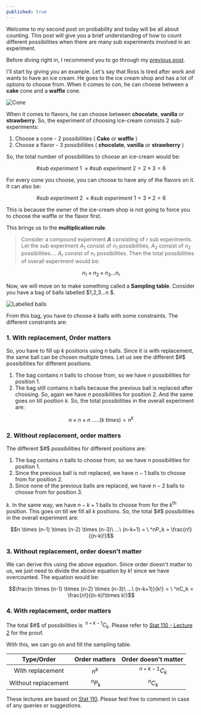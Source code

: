 ```yaml
---
published: true
---
```

Welcome to my second post on probability and today will be all about counting. This post will give you a brief understanding of how to count different possibilities when there are many sub experiments involved in an experiment.

<!--more-->
Before diving right in, I recommend you to go through my <a href="https://basanthjenuhb.github.io/2017/07/19/Probability-1.-Introduction/" target="_blank">previous post</a>.

I'll start by giving you an example. Let's say that Ross is tired after work and wants to have an ice cream. He goes to the ice cream shop and has a lot of options to choose from. When it comes to con, he can choose between a **cake** cone and a **waffle** cone.


![Cone](http://media.gettyimages.com/photos/two-ice-cream-cones-picture-id78907703?s=612x612)

When it comes to flavors, he can choose between **chocolate**, **vanilla** or **strawberry**. So, the experiment of choosing ice-cream consists 2 sub-experiments:
1. Choose a cone - 2 possibilities ( **Cake** or **waffle** )
2.  Choose a flavor - 3 possibilities ( **chocolate**, **vanilla** or **strawberry** )

So, the total number of possibilities to choose an ice-cream would be:

$$\# sub\ experiment\ 1\  \times \# sub\ experiment\ 2 = 2 \times 3 = 6$$

For every cone you choose, you can choose to have any of the flavors on it. It can also be:

$$\# sub\ experiment\ 2\  \times \# sub\ experiment\ 1 = 3 \times 2 = 6$$

This is because the owner of the ice-cream shop is not going to force you to choose the waffle or the flavor first.

This brings us to the **multiplication rule**.

> Consider a compound experiment **$A$** consisting of $r$ sub experiments. Let the sub experiment $A_1$ consist of $n_1$ possibilities, $A_2$ consist of $n_2$ possibilities.... $A_r$ consist of $n_r$ possibilities. Then the total possibilities of overall experiment would be:

$$n_1 \times n_2 \times n_3 ... n_r$$

Now, we will move on to make something called a **Sampling table**. Consider you have a bag of balls labelled $1,2,3...n $.

![Labelled balls](https://image.shutterstock.com/z/stock-photo-isolated-colored-pool-balls-numbers-to-and-zero-ball-77575132.jpg)

From this bag, you have to choose $k$ balls with some constraints. The different constraints are:
### **1. With replacement, Order matters**
So, you have to fill up $k$ positions using $n$ balls. Since it is with replacement, the same ball can be chosen multiple times. Let us see the different $#$ possibilities for different positions.
1. The bag contains $n$ balls to choose from, so we have $n$ possibilities for position 1.
2. The bag still contains $n$ balls because the previous ball is replaced after choosing. So, again we have $n$ possibilities for position 2.
And the same goes on till position $k$. So, the total possibilities in the overall experiment are:

$$n \times n \times n \ .....(k\ times) = n^k$$

### **2. Without replacement, order matters**
The different $#$ possibilities for different positions are:
1. The bag contains $n$ balls to choose from, so we have $n$ possibilities for position 1.
2. Since the previous ball is not replaced, we have $n-1$ balls to choose from for position 2.
3. Since none of the previous balls are replaced, we have $n-2$ balls to choose from for position 3.

$k$. In the same way, we have $n-k+1$ balls to choose from for the $k^{\textrm{th}}$ position.
This goes on till we fill all $k$ positions. So, the total $#$ possibilities in the overall experiment are:

$$n \times (n-1) \times (n-2) \times (n-3)\ ...\ (n-k+1) = \ ^nP_k = \frac{n!}{(n-k)!}$$

### **3. Without replacement, order doesn't matter**
We can derive this using the above equation. Since order doesn't matter to us, we just need to divide the above equation by $k!$ since we have overcounted. The equation would be:

$$\frac{n \times (n-1) \times (n-2) \times (n-3)\ ...\ (n-k+1)}{k!} = \ ^nC_k = \frac{n!}{(n-k)!\times k!}$$

### **4. With replacement, order matters**
The total $#$ of possibilities is $\ ^{n+k-1}C_k$. Please refer to <a href="https://youtu.be/FJd_1H3rZGg?list=PL2SOU6wwxB0uwwH80KTQ6ht66KWxbzTIo&t=706" target="_blank">Stat 110 - Lecture 2</a> for the proof.

With this, we can go on and fill the sampling table.

|      Type/Order     	| Order matters 	| Order doesn't matter 	|
|:-------------------:	|:-------------:	|:--------------------:	|
|   With replacement  	|     $n^k$     	|    $\ ^{n+k-1}C_k$   	|
| Without replacement 	|   $\ ^nP_k$   	|       $\ ^nC_k$      	|

These lectures are based on [Stat 110](https://www.youtube.com/watch?v=KbB0FjPg0mw&list=PL2SOU6wwxB0uwwH80KTQ6ht66KWxbzTIo). Please feel free to comment in case of any queries or suggestions.
